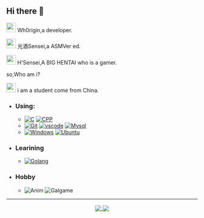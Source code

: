 ## Hi there 👋

<img src="https://img.moegirl.org.cn/common/c/cb/%E7%AC%91%E8%84%B8%E7%94%B7.jpg" width="25px"/> Wh0rigin,a developer.

<img src="https://img.moegirl.org.cn/common/c/cb/%E7%AC%91%E8%84%B8%E7%94%B7.jpg" width="25px"/> 光酒Sensei,a ASMVer ed.

<img src="https://img.moegirl.org.cn/common/c/cb/%E7%AC%91%E8%84%B8%E7%94%B7.jpg" width="25px"/> H'Sensei,A BIG HENTAI who is a gamer.

so,Who am i?

<img src="https://img.moegirl.org.cn/common/c/cb/%E7%AC%91%E8%84%B8%E7%94%B7.jpg" width="25px"/> i am a student come from China.

- ### Using:
    - [![C](https://img.shields.io/badge/-C-A8B9CC?style=flat-square&logo=C&logoColor=white)](https://github.com/Wh0rigin)  [![CPP](https://img.shields.io/badge/-C++-00599C?style=flat-square&logo=C%2B%2B&logoColor=white)](http://www.cplusplus.com/)
    - [![Git](https://img.shields.io/badge/-Git-f05032?style=flat-square&logo=git&logoColor=white)](https://git-scm.com/)  [![vscode](https://img.shields.io/badge/-Visual%20Studio%20Code-007ACC?style=flat-square&logo=Visual%20Studio%20Code&logoColor=white)](https://code.visualstudio.com/)  [![Mysql](https://img.shields.io/badge/-MySQL-4479A1?style=flat-square&logo=MySQL&logoColor=white)](https://www.mysql.com/)
    - [![Windows](https://img.shields.io/badge/Windows10-0078d7?style=flat-square&logo=windows&logoColor=fff)](https://blogs.windows.com/)  [![Ubuntu](https://img.shields.io/badge/-Ubuntu-E95420?style=flat-square&logo=Ubuntu&logoColor=white)](https://ubuntu.com/)

- ### Learining
    - [![Golang](https://img.shields.io/badge/-Golang-00ADD8?style=flat-square&logo=GO&logoColor=white)](https://golang.google.cn/)
- ### Hobby
    - ![Anim](https://img.shields.io/badge/-animation-0080ff?style=flat-square&logoColor=white) ![Galgame](https://img.shields.io/badge/-galgame-FFCC00?style=flat-square&logoColor=white)
---

<a href="https://github.com/anuraghazra/github-readme-stats">
<p align="center">
  <img align="center" heigth="300px" src="https://github-readme-stats.vercel.app/api?username=Wh0rigin" />
    <img align="center" heigth="300px" src="https://github-readme-stats.vercel.app/api/top-langs/?username=Wh0rigin" />
 </p>
</a>
<a href="https://github.com/anuraghazra/github-readme-stats">
<p align="center">
  
 </p>
</a>



<!--
**Wh0rigin/Wh0rigin** is a ✨ _special_ ✨ repository because its `README.md` (this file) appears on your GitHub profile.

Here are some ideas to get you started:

- 🔭 I’m currently working on ...
- 🌱 I’m currently learning ...
- 👯 I’m looking to collaborate on ...
- 🤔 I’m looking for help with ...
- 💬 Ask me about ...
- 📫 How to reach me: ...
- 😄 Pronouns: ...
- ⚡ Fun fact: ...
-->
